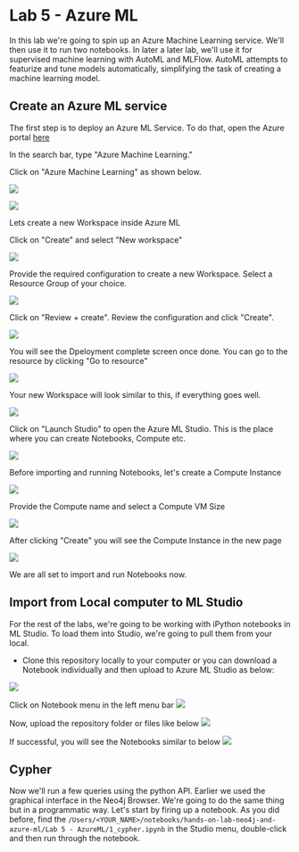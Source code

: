 # Lab 5 - Azure ML
In this lab we're going to spin up an Azure Machine Learning service.  We'll then use it to run two notebooks.  In later a later lab, we'll use it for supervised machine learning with AutoML and MLFlow.  AutoML attempts to featurize and tune models automatically, simplifying the task of creating a machine learning model.

## Create an Azure ML service
The first step is to deploy an Azure ML Service.  To do that, open the Azure portal [here](https://portal.azure.com)

In the search bar, type "Azure Machine Learning."

Click on "Azure Machine Learning" as shown below.

![](images/01-search.png)

![](images/02-azure-ml.png)

Lets create a new Workspace inside Azure ML

Click on "Create" and select "New workspace"

![](images/03-new-ws.png)

Provide the required configuration to create a new Workspace.
Select a Resource Group of your choice.

![](images/04-ws-config.png)

Click on "Review + create". 
Review the configuration and click "Create".

![](images/05-review.png)

You will see the Dpeloyment complete screen once done.
You can go to the resource by clicking "Go to resource"

![](images/06-complete.png)

Your new Workspace will look similar to this, if everything goes well.

![](images/07-new-ws.png)

Click on "Launch Studio" to open the Azure ML Studio. This is the place where you can create Notebooks, Compute etc.

![](images/08-ml-studio.png)

Before importing and running Notebooks, let's create a Compute Instance

![](images/09-compute.png)

Provide the Compute name and select a Compute VM Size

![](images/10-new-compute.png)

After clicking "Create" you will see the Compute Instance in the new page

![](images/11-compute-done.png)

We are all set to import and run Notebooks now.

## Import from Local computer to ML Studio
For the rest of the labs, we're going to be working with iPython notebooks in ML Studio.  To load them into Studio, we're going to pull them from your local.

- Clone this repository locally to your computer or you can download a Notebook individually and then upload to Azure ML Studio as below:

![](images/12-azure-ml.png)

Click on Notebook menu in the left menu bar
![](images/13-notebook-menu.png)

Now, upload the repository folder or files like below
![](images/14-upload-folder.png)

If successful, you will see the Notebooks similar to below
![](images/15-notebooks-uploaded.png)


## Cypher
Now we'll run a few queries using the python API.  Earlier we used the graphical interface in the Neo4j Browser.  We're going to do the same thing but in a programmatic way.  Let's start by firing up a notebook.  As you did before, find the `/Users/<YOUR_NAME>/notebooks/hands-on-lab-neo4j-and-azure-ml/Lab 5 - AzureML/1_cypher.ipynb` in the Studio menu, double-click and then run through the notebook.

